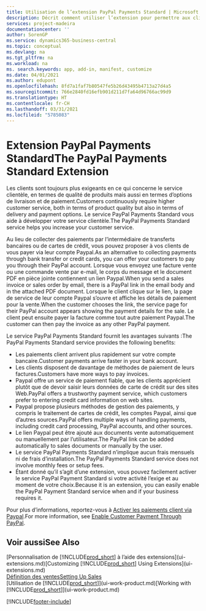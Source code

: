 ```yaml
---
title: Utilisation de l’extension PayPal Payments Standard | Microsoft Docs
description: Décrit comment utiliser l’extension pour permettre aux clients d’effectuer des paiements avec Paypal.
services: project-madeira
documentationcenter: ''
author: SorenGP
ms.service: dynamics365-business-central
ms.topic: conceptual
ms.devlang: na
ms.tgt_pltfrm: na
ms.workload: na
ms. search.keywords: app, add-in, manifest, customize
ms.date: 04/01/2021
ms.author: edupont
ms.openlocfilehash: 8fd7a1faf7b80547fe5b26d43495b4713a27d4a5
ms.sourcegitcommit: 766e2840fd16efb901d211d7fa64d96766ac99d9
ms.translationtype: HT
ms.contentlocale: fr-CH
ms.lasthandoff: 03/31/2021
ms.locfileid: "5785083"
---
```

# <a name="the-paypal-payments-standard-extension"></a><span data-ttu-id="ab868-103">Extension PayPal Payments Standard</span><span class="sxs-lookup"><span data-stu-id="ab868-103">The PayPal Payments Standard Extension</span></span>
<span data-ttu-id="ab868-104">Les clients sont toujours plus exigeants en ce qui concerne le service clientèle, en termes de qualité de produits mais aussi en termes d’options de livraison et de paiement.</span><span class="sxs-lookup"><span data-stu-id="ab868-104">Customers continuously require higher customer service, both in terms of product quality but also in terms of delivery and payment options.</span></span> <span data-ttu-id="ab868-105">Le service PayPal Payments Standard vous aide à développer votre service clientèle.</span><span class="sxs-lookup"><span data-stu-id="ab868-105">The PayPal Payments Standard service helps you increase your customer service.</span></span>

<span data-ttu-id="ab868-106">Au lieu de collecter des paiements par l’intermédiaire de transferts bancaires ou de cartes de crédit, vous pouvez proposer à vos clients de vous payer via leur compte Paypal.</span><span class="sxs-lookup"><span data-stu-id="ab868-106">As an alternative to collecting payments through bank transfer or credit cards, you can offer your customers to pay you through their PayPal account.</span></span> <span data-ttu-id="ab868-107">Lorsque vous envoyez une facture vente ou une commande vente par e-mail, le corps du message et le document PDF en pièce jointe contiennent un lien Paypal.</span><span class="sxs-lookup"><span data-stu-id="ab868-107">When you send a sales invoice or sales order by email, there is a PayPal link in the email body and in the attached PDF document.</span></span> <span data-ttu-id="ab868-108">Lorsque le client clique sur le lien, la page de service de leur compte Paypal s’ouvre et affiche les détails de paiement pour la vente.</span><span class="sxs-lookup"><span data-stu-id="ab868-108">When the customer chooses the link, the service page for their PayPal account appears showing the payment details for the sale.</span></span> <span data-ttu-id="ab868-109">Le client peut ensuite payer la facture comme tout autre paiement Paypal.</span><span class="sxs-lookup"><span data-stu-id="ab868-109">The customer can then pay the invoice as any other PayPal payment.</span></span>

<span data-ttu-id="ab868-110">Le service PayPal Payments Standard fournit les avantages suivants :</span><span class="sxs-lookup"><span data-stu-id="ab868-110">The PayPal Payments Standard service provides the following benefits:</span></span>

* <span data-ttu-id="ab868-111">Les paiements client arrivent plus rapidement sur votre compte bancaire.</span><span class="sxs-lookup"><span data-stu-id="ab868-111">Customer payments arrive faster in your bank account.</span></span>
* <span data-ttu-id="ab868-112">Les clients disposent de davantage de méthodes de paiement de leurs factures.</span><span class="sxs-lookup"><span data-stu-id="ab868-112">Customers have more ways to pay invoices.</span></span>
* <span data-ttu-id="ab868-113">Paypal offre un service de paiement fiable, que les clients apprécient plutôt que de devoir saisir leurs données de carte de crédit sur des sites Web.</span><span class="sxs-lookup"><span data-stu-id="ab868-113">PayPal offers a trustworthy payment service, which customers prefer to entering credit card information on web sites.</span></span>
* <span data-ttu-id="ab868-114">Paypal propose plusieurs méthodes de gestion des paiements, y compris le traitement de cartes de crédit, les comptes Paypal, ainsi que d’autres sources.</span><span class="sxs-lookup"><span data-stu-id="ab868-114">PayPal offers multiple ways of handling payments, including credit card processing, PayPal accounts, and other sources.</span></span>
* <span data-ttu-id="ab868-115">Le lien Paypal peut être ajouté aux documents vente automatiquement ou manuellement par l’utilisateur.</span><span class="sxs-lookup"><span data-stu-id="ab868-115">The PayPal link can be added automatically to sales documents or manually by the user.</span></span>
* <span data-ttu-id="ab868-116">Le service PayPal Payments Standard n’implique aucun frais mensuels ni de frais d’installation.</span><span class="sxs-lookup"><span data-stu-id="ab868-116">The PayPal Payments Standard service does not involve monthly fees or setup fees.</span></span>
* <span data-ttu-id="ab868-117">Étant donné qu’il s’agit d’une extension, vous pouvez facilement activer le service PayPal Payment Standard si votre activité l’exige et au moment de votre choix.</span><span class="sxs-lookup"><span data-stu-id="ab868-117">Because it is an extension, you can easily enable the PayPal Payment Standard service when and if your business requires it.</span></span>  

<span data-ttu-id="ab868-118">Pour plus d’informations, reportez-vous à [Activer les paiements client via Paypal](sales-how-enable-payment-service-extensions.md).</span><span class="sxs-lookup"><span data-stu-id="ab868-118">For more information, see [Enable Customer Payment Through PayPal](sales-how-enable-payment-service-extensions.md).</span></span>

## <a name="see-also"></a><span data-ttu-id="ab868-119">Voir aussi</span><span class="sxs-lookup"><span data-stu-id="ab868-119">See Also</span></span>
<span data-ttu-id="ab868-120">[Personnalisation de [!INCLUDE[prod_short](includes/prod_short.md)] à l’aide des extensions](ui-extensions.md)</span><span class="sxs-lookup"><span data-stu-id="ab868-120">[Customizing [!INCLUDE[prod_short](includes/prod_short.md)] Using Extensions](ui-extensions.md)</span></span>  
[<span data-ttu-id="ab868-121">Définition des ventes</span><span class="sxs-lookup"><span data-stu-id="ab868-121">Setting Up Sales</span></span>](sales-setup-sales.md)  
<span data-ttu-id="ab868-122">[Utilisation de [!INCLUDE[prod_short](includes/prod_short.md)]](ui-work-product.md)</span><span class="sxs-lookup"><span data-stu-id="ab868-122">[Working with [!INCLUDE[prod_short](includes/prod_short.md)]](ui-work-product.md)</span></span>


[!INCLUDE[footer-include](includes/footer-banner.md)]